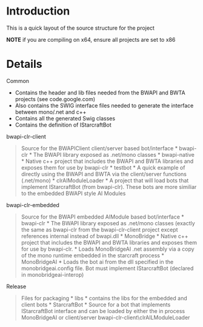 # Introduction #

This is a quick layout of the source structure for the project

**NOTE** if you are compiling on x64, ensure all projects are set to x86

# Details #
Common
  * Contains the header and lib files needed from the BWAPI and BWTA projects (see code.google.com)
  * Also contains the SWIG interface files needed to generate the interface between mono/.net and c++
  * Contains all the generated Swig classes
  * Contains the definition of IStarcraftBot

bwapi-clr-client
> Source for the BWAPIClient client/server based bot/interface
    * bwapi-clr
      * The BWAPI library exposed as .net/mono classes
    * bwapi-native
      * Native c++ project that includes the BWAPI and BWTA libraries and exposes them for use by bwapi-clr
    * testbot
      * A quick example of directly using the BWAPI and BWTA via the client/server functions (.net/mono)
    * clrAIModuleLoader
      * A project that will load bots that implement IStarcraftBot (from bwapi-clr). These bots are more similiar to the embedded BWAPI style AI Modules


bwapi-clr-embedded
> Source for the BWAPI embedded AIModule based bot/interface
    * bwapi-clr
      * The BWAPI library exposed as .net/mono classes (exactly the same as bwapi-clr from the bwapi-clr-client project except references internal instead of bwapi.dll
    * MonoBridge
      * Native c++ project that includes the BWAPI and BWTA libraries and exposes them for use by bwapi-clr.
      * Loads MonoBridgeAI .net assembly via a copy of the mono runtime embedded in the starcraft process
    * MonoBridgeAI
      * Loads the bot ai from the dll specified in the monobridgeai.config file. Bot must implement IStarcraftBot (declared in monobridgeai-interop)

Release
> Files for packaging
    * libs
      * contains the libs for the embedded and client bots
    * StarcraftBot
      * Source for a bot that implements IStarcraftBot interface and can be loaded by either the in process MonoBridgeAI or client/server bwapi-clr-client\clrAILModuleLoader